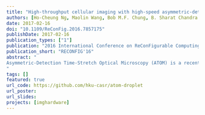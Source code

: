 ```yaml
---
title: "High-throughput cellular imaging with high-speed asymmetric-detection time-stretch optical microscopy under FPGA platform"
authors: [Ho-Cheung Ng, Maolin Wang, Bob M.F. Chung, B. Sharat Chandra Varma, Manish Kumar Jaiswal, Sam M.H. Ho, Kevin K. Tsia, Ho Cheung Shum, Hayden Kwok-Hay So]
date: 2017-02-16
doi: "10.1109/ReConFig.2016.7857175"
publishDate: 2017-02-16
publication_types: ["1"]
publication: "2016 International Conference on ReConFigurable Computing and FPGAs (ReConFig)"
publication_short: "RECONFIG'16"
abstract: "
Asymmetric-Detection Time-Stretch Optical Microscopy (ATOM) is a recently emerged technology that provides ultra-fast cell imaging with a frame rate up to MHz - orders-of-magnitude higher than any classical imaging systems. However, existing measuring instruments are unable to fully exploit the capability of ATOM. For example, the volume of imaging data-set of ATOM quickly increases beyond the capacity of available onboard buffer of a modern high-speed oscilloscope. This paper presents an open source, FPGA-based solution which serves as a dual role of collecting low-level signals from ATOM frontend as well as processing and transferring data to backing store. Optical signals are sampled by a high-speed analog-to-digital converter and the resulting values are collected by an FPGA. The quantized values received are then further processed and divided into four segments for subsequent data transfer with 10 Gbit Ethernet. Four computing units are attached to these channels with direct connection in order to reliably receive the data for post-processing. Experiments show that, with decent quality images for single-cell analysis, the proposed system can store 10x more dataset than existing high-end oscilloscope. With 8x decrease in equipment cost, the proposed FPGA-based system will definitely be beneficial for many bio imaging applications with ATOM technology such as rare cancer cell imaging and identification.
"
tags: []
featured: true
url_code: https://github.com/hku-casr/atom-droplet
url_poster: 
url_slides: 
projects: [imghardware]
---
```

